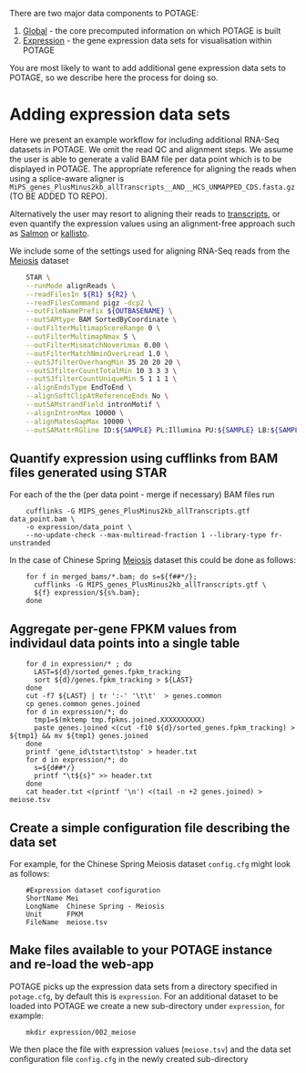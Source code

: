 There are two major data components to POTAGE:

  1. [Global](./global) - the core precomputed information on which POTAGE is built
  2. [Expression](./expression) - the gene expression data sets for visualisation within POTAGE

You are most likely to want to add additional gene expression data sets to POTAGE, so we describe here the process for doing so.

# Adding expression data sets

Here we present an example workflow for including additional RNA-Seq datasets in POTAGE. We omit the read QC and alignment steps. We assume the user is able to generate a valid BAM file per data point which is to be displayed in POTAGE. The appropriate reference for aligning the reads when using a splice-aware aligner is `MiPS_genes_PlusMinus2kb_allTranscripts__AND__HCS_UNMAPPED_CDS.fasta.gz` (TO BE ADDED TO REPO). 

Alternatively the user may resort to aligning their reads to [transcripts](ftp://ftpmips.helmholtz-muenchen.de/plants/wheat/IWGSC/genePrediction_v2.1/ta_IWGSC_MIPSv2.1_HCS_CDS_2013Nov28.fa.gz), or even quantify the expression values using an alignment-free approach such as [Salmon](https://combine-lab.github.io/salmon/) or [kallisto](https://pachterlab.github.io/kallisto/). 

We include some of the settings used for aligning RNA-Seq reads from the [Meiosis](https://www.ncbi.nlm.nih.gov/bioproject/PRJEB5029) dataset 

```bash
    STAR \
    --runMode alignReads \
    --readFilesIn ${R1} ${R2} \
    --readFilesCommand pigz -dcp2 \
    --outFileNamePrefix ${OUTBASENAME} \
    --outSAMtype BAM SortedByCoordinate \
    --outFilterMultimapScoreRange 0 \
    --outFilterMultimapNmax 5 \
    --outFilterMismatchNoverLmax 0.00 \
    --outFilterMatchNminOverLread 1.0 \
    --outSJfilterOverhangMin 35 20 20 20 \
    --outSJfilterCountTotalMin 10 3 3 3 \
    --outSJfilterCountUniqueMin 5 1 1 1 \
    --alignEndsType EndToEnd \
    --alignSoftClipAtReferenceEnds No \
    --outSAMstrandField intronMotif \
    --alignIntronMax 10000 \
    --alignMatesGapMax 10000 \
    --outSAMattrRGline ID:${SAMPLE} PL:Illumina PU:${SAMPLE} LB:${SAMPLE} SM:${SAMPLE%_?} || exit 1 
```



## Quantify expression using cufflinks from BAM files generated using STAR 

For each of the the (per data point - merge if necessary) BAM files run 

        cufflinks -G MIPS_genes_PlusMinus2kb_allTranscripts.gtf data_point.bam \
        -o expression/data_point \
        --no-update-check --max-multiread-fraction 1 --library-type fr-unstranded 

In the case of Chinese Spring [Meiosis](https://www.ncbi.nlm.nih.gov/bioproject/PRJEB5029) dataset this could be done as follows:

        for f in merged_bams/*.bam; do s=${f##*/}; 
          cufflinks -G MIPS_genes_PlusMinus2kb_allTranscripts.gtf \
          ${f} expression/${s%.bam}; 
        done

## Aggregate per-gene FPKM values from individaul data points into a single table

        for d in expression/* ; do   
          LAST=${d}/sorted_genes.fpkm_tracking
          sort ${d}/genes.fpkm_tracking > ${LAST}
        done
        cut -f7 ${LAST} | tr ':-' '\t\t'  > genes.common
        cp genes.common genes.joined
        for d in expression/*; do
          tmp1=$(mktemp tmp.fpkms.joined.XXXXXXXXXX) 
          paste genes.joined <(cut -f10 ${d}/sorted_genes.fpkm_tracking) > ${tmp1} && mv ${tmp1} genes.joined
        done
        printf 'gene_id\tstart\tstop' > header.txt
        for d in expression/*; do
          s=${d##*/}
          printf "\t${s}" >> header.txt
        done
        cat header.txt <(printf '\n') <(tail -n +2 genes.joined) > meiose.tsv 


## Create a simple configuration file describing the data set

For example, for the Chinese Spring Meiosis dataset `config.cfg` might look as follows:

        #Expression dataset configuration
        ShortName Mei
        LongName  Chinese Spring - Meiosis
        Unit      FPKM
        FileName  meiose.tsv

## Make files available to your POTAGE instance and re-load the web-app

POTAGE picks up the expression data sets from a directory specified in `potage.cfg`, by default this is `expression`. For an additional dataset to be loaded into POTAGE we create a new sub-directory under `expression`, for example:

        mkdir expression/002_meiose

We then place the file with expression values (`meiose.tsv`) and the data set configuration file `config.cfg` in the newly created sub-directory
